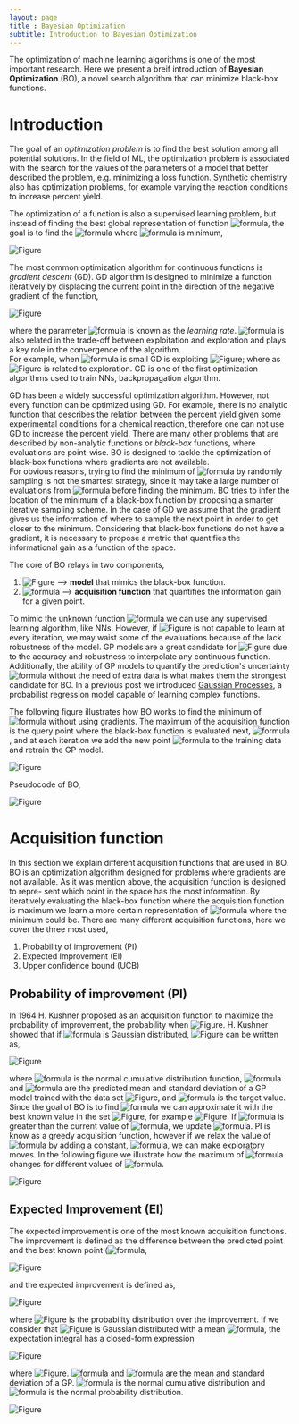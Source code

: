 ```yaml
---
layout: page
title : Bayesian Optimization
subtitle: Introduction to Bayesian Optimization
---
```



The optimization of machine learning algorithms is one of the most important research. 
Here we present a breif introduction of **Bayesian Optimization** (BO), a novel search algorithm that can minimize black-box functions.

# Introduction
The goal of an *optimization problem* is to find the best solution among all potential solutions. 
In the field of ML, the optimization problem is associated with the search for the values of the parameters of a model that better described the problem, e.g. minimizing a loss function. 
Synthetic chemistry also has optimization problems, for example varying the reaction conditions to increase percent yield.

The optimization of a function is also a supervised learning problem, but instead of finding the best global representation of function ![formula](https://render.githubusercontent.com/render/math?math=f(\cdot)), the goal is to find the ![formula](https://render.githubusercontent.com/render/math?math=\mathbf{x})  where ![formula](https://render.githubusercontent.com/render/math?math=f(\cdot)) is minimum,

![Figure](assets/img/intro_bo/Equations/arg_min.png)

The most common optimization algorithm for continuous functions is *gradient descent* (GD). GD algorithm is designed to minimize a function iteratively by displacing the current point in the direction of the negative gradient of the function,

![Figure](assets/img/intro_bo/Equations/gradient_descent.png)

where the parameter ![formula](https://render.githubusercontent.com/render/math?math=\eta) is known as the *learning rate*.
![formula](https://render.githubusercontent.com/render/math?math=\eta) is also related in the trade-off between exploitation and exploration and plays a key role in the convergence of the algorithm.   
For example, when ![formula](https://render.githubusercontent.com/render/math?math=\eta) is small GD is exploiting ![Figure](assets/img/intro_bo/Equations/x_n+1_x_n.png); where as  ![Figure](assets/img/intro_bo/Equations/eta_gg_0.png)  is related to exploration. 
GD is one of the first optimization algorithms used to train NNs, backpropagation algorithm. 

GD has been a widely successful optimization algorithm.
However, not every function can be optimized using GD.
For example, there is no analytic function that describes the relation between the percent yield given some experimental conditions for a chemical reaction, therefore one can not use GD to increase the percent yield.
There are many other problems that are described by non-analytic functions or *black-box* functions, where evaluations are point-wise.
BO is designed to tackle the optimization of black-box functions where gradients are not available.  
For obvious reasons, trying to find the minimum of ![formula](https://render.githubusercontent.com/render/math?math=f(\cdot)) by randomly sampling is not the smartest strategy, since it may take a large number of evaluations from ![formula](https://render.githubusercontent.com/render/math?math=f(\cdot)) before finding the minimum.
BO tries to infer the location of the minimum of a black-box function by proposing a smarter iterative sampling scheme. 
In the case of GD we assume that the gradient gives us the information of where to sample the next point in order to get closer to the minimum. 
Considering that black-box functions do not have a gradient, it is necessary to propose a metric that quantifies the informational gain as a function of the space.

The core of BO relays in two components,
1. ![Figure](assets/img/intro_bo/Equations/cal_F.png) --> **model** that mimics the black-box function.
2. ![formula](https://render.githubusercontent.com/render/math?math=\alpha(\cdot))  --> **acquisition function** that quantifies the information gain for a given
point.

To mimic the unknown function ![formula](https://render.githubusercontent.com/render/math?math=f(\cdot)) we can use any supervised learning algorithm, like NNs. 
However, if ![Figure](assets/img/intro_bo/Equations/cal_F.png) is not capable to learn at every iteration, we may waist some of the evaluations because of the lack robustness of the model. 
GP models are a great candidate for ![Figure](assets/img/intro_bo/Equations/cal_F.png) due to the accuracy and robustness to interpolate any continuous function. 
Additionally, the ability of GP models to quantify the prediction's uncertainty ![formula](https://render.githubusercontent.com/render/math?math=\sigma(\mathbf{x})) without the need of extra data is what makes them the strongest candidate for BO. 
In a previous post we introduced [Gaussian Processes](intro_GP.md), a probabilist regression model capable of learning complex functions. 

The following figure illustrates how BO works to find the minimum of ![formula](https://render.githubusercontent.com/render/math?math=f(\cdot)) without using gradients.
The maximum of the acquisition function is the query point where the black-box function is evaluated next, ![formula](https://render.githubusercontent.com/render/math?math=f(\mathbf{x_{n%2B1}})), and at each iteration we add the new point ![formula](https://render.githubusercontent.com/render/math?math=\mathbf{x_{n%2B1}}) to the training data and retrain the GP model. 

![Figure](assets/img/intro_bo/bo.png)
 
Pseudocode of BO,

![Figure](assets/img/intro_bo/BO_algorithm.png)


# Acquisition function
In this section we explain different acquisition functions that are used in BO. 
BO is an optimization algorithm designed for problems where gradients are not available. 
As it was mention above, the acquisition function is designed to repre- sent which point in the space has the most information. 
By iteratively evaluating the black-box function where the acquisition function is maximum we learn a more certain representation of ![formula](https://render.githubusercontent.com/render/math?math=f(\cdot)) where the minimum could be. There are many different acquisition functions, here we cover the three most used,
1. Probability of improvement (PI) 
2. Expected Improvement (EI)
3. Upper confidence bound (UCB)

## Probability of improvement (PI) 
In 1964 H. Kushner proposed as an acquisition function to maximize the probability of improvement, the probability when ![Figure](assets/img/intro_bo/Equations/f_g_tau.png). 
H. Kushner showed that if ![formula](https://render.githubusercontent.com/render/math?math=f(x)) is Gaussian distributed, ![Figure](assets/img/intro_bo/Equations/Gauss_cum.png) can be written as,

![Figure](assets/img/intro_bo/Equations/acq_PI.png)

where ![formula](https://render.githubusercontent.com/render/math?math=\Phi(\cdot)) is the normal cumulative distribution function, ![formula](https://render.githubusercontent.com/render/math?math=\mu(\cdot)) and ![formula](https://render.githubusercontent.com/render/math?math=\sigma(\cdot)) are the predicted mean and standard deviation of a GP model trained with the data set ![Figure](assets/img/intro_bo/Equations/data.png), and ![formula](https://render.githubusercontent.com/render/math?math=\tau) is the target value. 
Since the goal of BO is to find ![formula](https://render.githubusercontent.com/render/math?math=\tau) we can approximate it with the best known value in the set ![Figure](assets/img/intro_bo/Equations/data.png), for example ![Figure](assets/img/intro_bo/Equations/tau_max_y.png). 
If ![formula](https://render.githubusercontent.com/render/math?math=y_{n%2B1}) is greater than the current value of ![formula](https://render.githubusercontent.com/render/math?math=\tau), we update ![formula](https://render.githubusercontent.com/render/math?math=\tau).
PI is know as a greedy acquisition function, however if we relax the value of ![formula](https://render.githubusercontent.com/render/math?math=\tau) by adding a constant, ![formula](https://render.githubusercontent.com/render/math?math=\epsilon), we can make exploratory moves.
In the following figure we illustrate how the maximum of ![formula](https://render.githubusercontent.com/render/math?math=\alpha_{PI}(\cdot)) changes for different values of ![formula](https://render.githubusercontent.com/render/math?math=\epsilon).

![Figure](assets/img/intro_bo/bo_PI.png)

## Expected Improvement (EI)
The expected improvement is one of the most known acquisition functions. The improvement is defined as the difference between the predicted point and the best known point (![formula](https://render.githubusercontent.com/render/math?math=\tau),

![Figure](assets/img/intro_bo/Equations/improvement.png)

and the expected improvement is defined as,

![Figure](assets/img/intro_bo/Equations/expected_improvement.png)

where ![Figure](assets/img/intro_bo/Equations/prob_dist_improvement.png) is the probability distribution over the improvement. If we consider that ![Figure](assets/img/intro_bo/Equations/prob_dist_improvement.png) is Gaussian distributed with a mean ![formula](https://render.githubusercontent.com/render/math?math=\mu(x)%20-\tau), the expectation integral has a closed-form expression 

![Figure](assets/img/intro_bo/Equations/acq_EI.png)

where ![Figure](assets/img/intro_bo/z_EI.png). ![formula](https://render.githubusercontent.com/render/math?math=\mu(\cdot)) and ![formula](https://render.githubusercontent.com/render/math?math=\sigma(\cdot)) are the mean and standard deviation of a GP. 
![formula](https://render.githubusercontent.com/render/math?math=\Phi(\cdot)) is the normal cumulative distribution and ![formula](https://render.githubusercontent.com/render/math?math=\phi(\cdot)) is the normal probability distribution. 

![Figure](assets/img/intro_bo/bo_EI.png)

